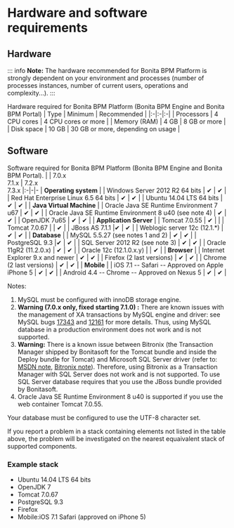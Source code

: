 # Hardware and software requirements

## Hardware

::: info
**Note:** The hardware recommended for Bonita BPM Platform is strongly dependent on your environment and
processes (number of processes instances, number of current users, operations and complexity...).
:::

Hardware required for Bonita BPM Platform (Bonita BPM Engine and Bonita BPM Portal)
| Type | Minimum | Recommended |
|:-|:-|:-|
| Processors | 4 CPU cores | 4 CPU cores or more |
| Memory (RAM) | 4 GB | 8 GB or more |
| Disk space | 10 GB | 30 GB or more, depending on usage |

## Software

Software required for Bonita BPM Platform (Bonita BPM Engine and Bonita BPM Portal).
| | 7.0.x <br/> 7.1.x | 7.2.x <br/> 7.3.x 
|:-|-|-
| **Operating system** |
| Windows Server 2012 R2 64 bits | ✔ | ✔ |
| Red Hat Enterprise Linux 6.5 64 bits | ✔ | ✔ | 
| Ubuntu 14.04 LTS 64 bits | ✔ | ✔ | 
| **Java Virtual Machine** | 
| Oracle Java SE Runtime Environment 7 u67 | ✔ | ✔ |
| Oracle Java SE Runtime Environment 8 u40 (see note 4) | ✔ | ✔ | 
| OpenJDK 7u65 | ✔ | ✔ | 
| **Application Server** |
| Tomcat 7.0.55 | ✔ |  |
| Tomcat 7.0.67 |  | ✔ |
| JBoss AS 7.1.1  |✔ | ✔ |
| Weblogic server 12c (12.1.\*) | ✔ | ✔ |
| **Database** |
| MySQL 5.5.27 (see notes 1 and 2) | ✔ | ✔ |
| PostgreSQL 9.3  |✔ | ✔ |
| SQL Server 2012 R2 (see note 3) | ✔ | ✔ |
| Oracle 11gR2 (11.2.0.x) | ✔ | ✔ |
| Oracle 12c (12.1.0.x.y) | | ✔ |
| **Browser** |
| Internet Explorer 9.x and newer | ✔ | ✔ |
| Firefox (2 last versions) | ✔ | ✔ |
| Chrome (2 last versions) | ✔ | ✔ |
| **Mobile** |
| iOS 7.1 -- Safari -- Approved on Apple iPhone 5 | ✔ | ✔ |
| Android 4.4 -- Chrome -- Approved on Nexus 5 | ✔ | ✔ |

Notes:

1. MySQL must be configured with innoDB storage engine.
2. **Warning (7.0.x only, fixed starting 7.1.0) :** There are known issues with the management of XA transactions by MySQL engine and driver: see MySQL bugs [17343](http://bugs.mysql.com/bug.php?id=17343) and [12161](http://bugs.mysql.com/bug.php?id=12161) for more details.
Thus, using MySQL database in a production environment does not work and is not supported.
3. **Warning:** There is a known issue between Bitronix (the Transaction Manager shipped by Bonitasoft for the Tomcat bundle and inside the Deploy bundle for Tomcat) and Microsoft SQL Server driver
(refer to: [MSDN note](https://msdn.microsoft.com/en-us/library/aa342335.aspx), [Bitronix note](http://bitronix-transaction-manager.10986.n7.nabble.com/Failed-to-recover-SQL-Server-Restart-td148.html)).
Therefore, using Bitronix as a Transaction Manager with SQL Server does not work and is not supported. To use SQL Server database requires that you use the JBoss bundle provided by Bonitasoft.
4. Oracle Java SE Runtime Environment 8 u40 is supported if you use the web container Tomcat 7.0.55\.

Your database must be configured to use the UTF-8 character set.

If you report a problem in a stack containing elements not listed in the table above, the problem will be investigated on the nearest equaivalent stack of supported components.

### Example stack

* Ubuntu 14.04 LTS 64 bits
* OpenJDK 7
* Tomcat 7.0.67
* PostgreSQL 9.3
* Firefox
* Mobile:iOS 7.1 Safari (approved on iPhone 5)
